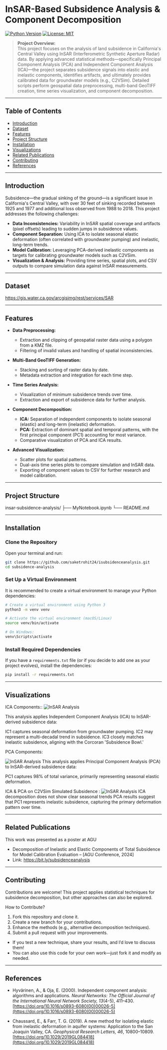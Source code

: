 # InSAR-Based Subsidence Analysis & Component Decomposition

[![Python Version](https://img.shields.io/badge/python-3.8+-blue.svg)](https://www.python.org/)
[![License: MIT](https://img.shields.io/badge/License-MIT-yellow.svg)](LICENSE)


> **Project Overview:**  
> This project focuses on the analysis of land subsidence in California's Central Valley using InSAR (Interferometric Synthetic Aperture Radar) data. By applying advanced statistical methods—specifically Principal Component Analysis (PCA) and Independent Component Analysis (ICA)—the project separates subsidence signals into elastic and inelastic components, identifies artifacts, and ultimately provides calibrated data for groundwater models (e.g., C2VSim). Detailed scripts perform geospatial data preprocessing, multi-band GeoTIFF creation, time series visualization, and component decomposition.

---

## Table of Contents

- [Introduction](#introduction)
- [Dataset](#dataset)
- [Features](#features)
- [Project Structure](#project-structure)
- [Installation](#installation)
- [Visualizations](#Visualizations)
- [Related Publications](#related-publications)
- [Contributing](#contributing)
- [References](#References)
  

---

## Introduction

Subsidence—the gradual sinking of the ground—is a significant issue in California's Central Valley, with over 30 feet of sinking recorded between 1925 and 1977 and additional loss observed from 1988 to 2018. This project addresses the following challenges:

- **Data Inconsistencies:** Variability in InSAR spatial coverage and artifacts (pixel offsets) leading to sudden jumps in subsidence values.
- **Component Separation:** Using ICA to isolate seasonal elastic deformation (often correlated with groundwater pumping) and inelastic, long-term trends.
- **Model Calibration:** Leveraging PCA-derived inelastic components as targets for calibrating groundwater models such as C2VSim.
- **Visualization & Analysis:** Providing time series, spatial plots, and CSV outputs to compare simulation data against InSAR measurements.

---
## Dataset
https://gis.water.ca.gov/arcgisimg/rest/services/SAR

---
## Features

- **Data Preprocessing:**  
  - Extraction and clipping of geospatial raster data using a polygon from a KMZ file.
  - Filtering of invalid values and handling of spatial inconsistencies.
  
- **Multi-Band GeoTIFF Generation:**  
  - Stacking and sorting of raster data by date.
  - Metadata extraction and integration for each time step.
  
- **Time Series Analysis:**  
  - Visualization of minimum subsidence trends over time.
  - Extraction and export of subsidence data for further analysis.
  
- **Component Decomposition:**  
  - **ICA:** Separation of independent components to isolate seasonal (elastic) and long-term (inelastic) deformation.
  - **PCA:** Extraction of dominant spatial and temporal patterns, with the first principal component (PC1) accounting for most variance.
  - Comparative visualization of PCA and ICA results.
  
- **Advanced Visualization:**  
  - Scatter plots for spatial patterns.
  - Dual-axis time series plots to compare simulation and InSAR data.
  - Exporting of component values to CSV for further research and model calibration.

---

## Project Structure
insar-subsidence-analysis/
├── MyNotebook.ipynb
└── README.md

---
## Installation

### Clone the Repository

Open your terminal and run:

```bash
git clone https://github.com/saketrohit24/isubsidenceanalysis.git
cd subsidence-analysis
```

### Set Up a Virtual Environment

It is recommended to create a virtual environment to manage your Python dependencies:

```bash
# Create a virtual environment using Python 3
python3 -m venv venv

# Activate the virtual environment (macOS/Linux)
source venv/bin/activate

# On Windows:
venv\Scripts\activate
```

### Install Required Dependencies

If you have a `requirements.txt` file (or if you decide to add one as your project evolves), install the dependencies:

```bash
pip install -r requirements.txt
```
---

## Visualizations
ICA Components::
![InSAR Analysis](https://github.com/saketrohit24/subsidenceanalysis/blob/main/images/1.png)

This analysis applies Independent Component Analysis (ICA) to InSAR-derived subsidence data:

IC1 captures seasonal deformation from groundwater pumping.
IC2 may represent a multi-decadal trend in subsidence.
IC3 closely matches inelastic subsidence, aligning with the Corcoran 'Subsidence Bowl.'

PCA Components:

![InSAR Analysis](https://github.com/saketrohit24/subsidenceanalysis/blob/main/images/2.png)
This analysis applies Principal Component Analysis (PCA) to InSAR-derived subsidence data:

PC1 captures 98% of total variance, primarily representing seasonal elastic deformation.

ICA & PCA on C2VSim Simulated Subsidence :
![InSAR Analysis](https://github.com/saketrohit24/subsidenceanalysis/blob/main/images/3.png)
ICA decomposition does not show clear seasonal trends
PCA results suggest that PC1 represents inelastic subsidence, capturing the primary deformation pattern over time.

---
## Related Publications
This work was presented as a poster at AGU 
- Decomposition of Inelastic and Elastic Components of Total Subsidence for Model Calibration Evaluation – [AGU Conference, 2024]
- Link: https://bit.ly/subsidenceanalysis

---
## Contributing 
Contributions are welcome! This project applies statistical techniques for subsidence decomposition, but other approaches can also be explored.

How to Contribute?
1. Fork this repository and clone it.
2. Create a new branch for your contributions.
3. Enhance the methods (e.g., alternative decomposition techniques).
4. Submit a pull request with your improvements.
- If you test a new technique, share your results, and I’d love to discuss them!
- You can also use this code for your own work—just fork it and modify as needed.

---
## References

- Hyvärinen, A., & Oja, E. (2000). Independent component analysis: algorithms and applications. *Neural Networks: The Official Journal of the International Neural Network Society, 13*(4-5), 411–430. [https://doi.org/10.1016/s0893-6080(00)00026-5](https://doi.org/10.1016/s0893-6080(00)00026-5)

- Chaussard, E., & Farr, T. G. (2019). A new method for isolating elastic from inelastic deformation in aquifer systems: Application to the San Joaquin Valley, CA. *Geophysical Research Letters, 46*, 10800–10809. [https://doi.org/10.1029/2019GL084418](https://doi.org/10.1029/2019GL084418)


